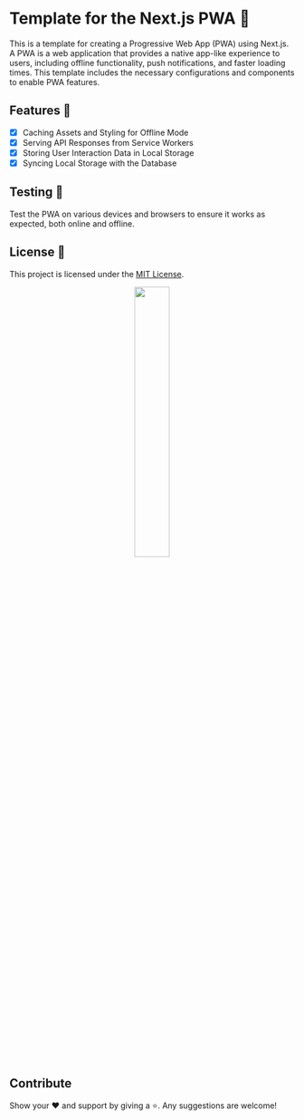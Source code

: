 # Template for the Next.js PWA 🚀
This is a template for creating a Progressive Web App (PWA) using Next.js. A PWA is a web application that provides a native app-like experience to users, including offline functionality, push notifications, and faster loading times. This template includes the necessary configurations and components to enable PWA features.

## Features 🎉
- [x] Caching Assets and Styling for Offline Mode 
- [x] Serving API Responses from Service Workers
- [x] Storing User Interaction Data in Local Storage 
- [x] Syncing Local Storage with the Database 

## Testing 🧪
Test the PWA on various devices and browsers to ensure it works as expected, both online and offline.

## License 📄
This project is licensed under the [MIT License](https://opensource.org/licenses/MIT).
<p align="center"><img src="https://media.giphy.com/media/xUPGcJGy8I928yIlAQ/giphy.gif" width=35%></p>

## Contribute
Show your ❤️ and support by giving a ⭐. Any suggestions are welcome!
